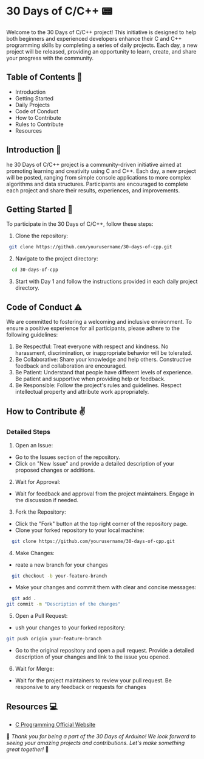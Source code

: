 
# **30 Days of C/C++** 📟

Welcome to the 30 Days of C/C++ project! This initiative is designed to help both beginners and experienced developers enhance their C and C++ programming skills by completing a series of daily projects. Each day, a new project will be released, providing an opportunity to learn, create, and share your progress with the community.


## Table of Contents 🔢

- Introduction
- Getting Started
- Daily Projects
- Code of Conduct
- How to Contribute
-  Rules to Contribute
- Resources


## Introduction 🚀 

he 30 Days of C/C++ project is a community-driven initiative aimed at promoting learning and creativity using C and C++. Each day, a new project will be posted, ranging from simple console applications to more complex algorithms and data structures. Participants are encouraged to complete each project and share their results, experiences, and improvements.

## Getting Started 🌟

To participate in the 30 Days of C/C++, follow these steps:
1. Clone the repository:
```bash
 git clone https://github.com/yourusername/30-days-of-cpp.git


```
2. Navigate to the project directory:
```bash
  cd 30-days-of-cpp


```
3. Start with Day 1 and follow the instructions provided in each daily project directory.

## Code of Conduct ⚠️
We are committed to fostering a welcoming and inclusive environment. To ensure a positive experience for all participants, please adhere to the following guidelines:

1.  Be Respectful: Treat everyone with respect and kindness. No harassment, discrimination, or inappropriate behavior will be tolerated.
2.  Be Collaborative: Share your knowledge and help others. Constructive feedback and collaboration are encouraged.
3.  Be Patient: Understand that people have different levels of experience. Be patient and supportive when providing help or feedback.
4.  Be Responsible: Follow the project's rules and guidelines. Respect intellectual property and attribute work appropriately.

## How to Contribute ✌️
### Detailed Steps

1. Open an Issue:

- Go to the Issues section of the repository.
- Click on "New Issue" and provide a detailed description of your proposed changes or additions.

2. Wait for Approval:

- Wait for feedback and approval from the project maintainers. Engage in the discussion if needed.

3. Fork the Repository:

- Click the "Fork" button at the top right corner of the repository page.
- Clone your forked repository to your local machine:
```bash
  git clone https://github.com/yourusername/30-days-of-cpp.git


```
4. Make Changes:
- reate a new branch for your changes
```bash
  git checkout -b your-feature-branch


```
- Make your changes and commit them with clear and concise messages:
```bash
  git add .
git commit -m "Description of the changes"

```
5. Open a Pull Request:
- ush your changes to your forked repository:
```bash
git push origin your-feature-branch

```
- Go to the original repository and open a pull request. Provide a detailed description of your changes and link to the issue you opened.

6. Wait for Merge:
- Wait for the project maintainers to review your pull request. Be responsive to any feedback or requests for changes

## Resources 💻

- [C Programming Official Website](https://en.wikipedia.org/wiki/C_(programming_language)/)


 💫 *Thank you for being a part of the 30 Days of Arduino! We look forward to seeing your amazing projects and contributions. Let's make something great together!* 🌟